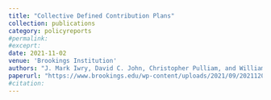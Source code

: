 ```yaml
---
title: "Collective Defined Contribution Plans"
collection: publications
category: policyreports
#permalink: 
#exceprt:
date: 2021-11-02
venue: 'Brookings Institution'
authors: "J. Mark Iwry, David C. John, Christopher Pulliam, and William G. Gale"
paperurl: "https://www.brookings.edu/wp-content/uploads/2021/09/20211203_RSP_CDC-final-paper-layout.pdf"
#citation: 
---
```

